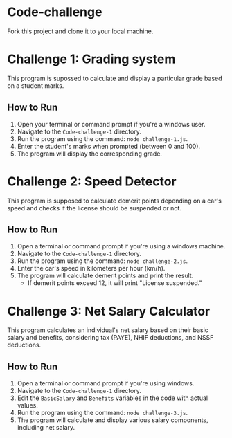 # Code-challenge
Fork this project and clone it to your local machine.

# Challenge 1: Grading system

This program is supossed to calculate and display a particular grade based on a student marks.

## How to Run
1. Open your terminal or command prompt if you're a windows user.
2. Navigate to the `Code-challenge-1` directory.
3. Run the program using the command: `node challenge-1.js`.
4. Enter the student's marks when prompted (between 0 and 100).
5. The program will display the corresponding grade.

# Challenge 2: Speed Detector

This program is supposed to calculate demerit points depending on a car's speed and checks if the license should be suspended or not.

## How to Run
1. Open a terminal or command prompt if you're using a windows machine.
2. Navigate to the `Code-challenge-1` directory.
3. Run the program using the command: `node challenge-2.js`.
4. Enter the car's speed in kilometers per hour (km/h).
5. The program will calculate demerit points and print the result.
   - If demerit points exceed 12, it will print "License suspended."

# Challenge 3: Net Salary Calculator

This program calculates an individual's net salary based on their basic salary and benefits, considering tax (PAYE), NHIF deductions, and NSSF deductions.

## How to Run
1. Open a terminal or command prompt if you're using windows.
2. Navigate to the `Code-challenge-1` directory.
3. Edit the `BasicSalary` and `Benefits` variables in the code with actual values.
4. Run the program using the command: `node challenge-3.js`.
5. The program will calculate and display various salary components, including net salary.

